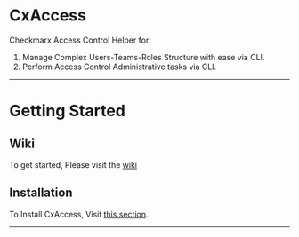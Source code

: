 # CxAccess
Checkmarx Access Control Helper for:
1. Manage Complex Users-Teams-Roles Structure with ease via CLI.
2. Perform Access Control Administrative tasks via CLI.

---

# Getting Started

## Wiki
To get started, Please visit the [wiki](https://github.com/checkmarx-ts/CxAccess/wiki/home)

## Installation
To Install CxAccess, Visit [this section](https://github.com/checkmarx-ts/CxAccess/wiki/Installation).

---
